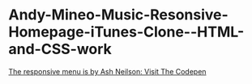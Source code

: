 # Andy-Mineo-Music-Resonsive-Homepage-iTunes-Clone--HTML-and-CSS-work
[The responsive menu is by Ash Neilson: Visit The Codepen](https://gist.github.com/rachelhyman/b1f109155c9dafffe618)
